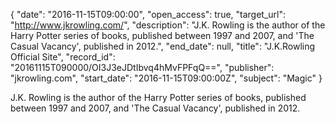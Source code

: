 {
  "date": "2016-11-15T09:00:00", 
  "open_access": true, 
  "target_url": "http://www.jkrowling.com/", 
  "description": "J.K. Rowling is the author of the Harry Potter series of books, published between 1997 and 2007, and 'The Casual Vacancy', published in 2012.", 
  "end_date": null, 
  "title": "J.K.Rowling Official Site", 
  "record_id": "20161115T090000/OI3J3eJDtIbvq4hMvFPFqQ==", 
  "publisher": "jkrowling.com", 
  "start_date": "2016-11-15T09:00:00Z", 
  "subject": "Magic"
}

J.K. Rowling is the author of the Harry Potter series of books, published between 1997 and 2007, and 'The Casual Vacancy', published in 2012.